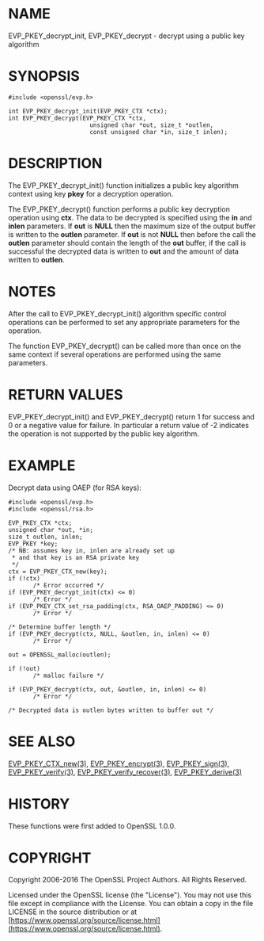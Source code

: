 # NAME

EVP\_PKEY\_decrypt\_init, EVP\_PKEY\_decrypt - decrypt using a public key algorithm

# SYNOPSIS

    #include <openssl/evp.h>

    int EVP_PKEY_decrypt_init(EVP_PKEY_CTX *ctx);
    int EVP_PKEY_decrypt(EVP_PKEY_CTX *ctx,
                           unsigned char *out, size_t *outlen,
                           const unsigned char *in, size_t inlen);

# DESCRIPTION

The EVP\_PKEY\_decrypt\_init() function initializes a public key algorithm
context using key **pkey** for a decryption operation.

The EVP\_PKEY\_decrypt() function performs a public key decryption operation
using **ctx**. The data to be decrypted is specified using the **in** and
**inlen** parameters. If **out** is **NULL** then the maximum size of the output
buffer is written to the **outlen** parameter. If **out** is not **NULL** then
before the call the **outlen** parameter should contain the length of the
**out** buffer, if the call is successful the decrypted data is written to
**out** and the amount of data written to **outlen**.

# NOTES

After the call to EVP\_PKEY\_decrypt\_init() algorithm specific control
operations can be performed to set any appropriate parameters for the
operation.

The function EVP\_PKEY\_decrypt() can be called more than once on the same
context if several operations are performed using the same parameters.

# RETURN VALUES

EVP\_PKEY\_decrypt\_init() and EVP\_PKEY\_decrypt() return 1 for success and 0
or a negative value for failure. In particular a return value of -2
indicates the operation is not supported by the public key algorithm.

# EXAMPLE

Decrypt data using OAEP (for RSA keys):

    #include <openssl/evp.h>
    #include <openssl/rsa.h>

    EVP_PKEY_CTX *ctx;
    unsigned char *out, *in;
    size_t outlen, inlen;
    EVP_PKEY *key;
    /* NB: assumes key in, inlen are already set up
     * and that key is an RSA private key
     */
    ctx = EVP_PKEY_CTX_new(key);
    if (!ctx)
           /* Error occurred */
    if (EVP_PKEY_decrypt_init(ctx) <= 0)
           /* Error */
    if (EVP_PKEY_CTX_set_rsa_padding(ctx, RSA_OAEP_PADDING) <= 0)
           /* Error */

    /* Determine buffer length */
    if (EVP_PKEY_decrypt(ctx, NULL, &outlen, in, inlen) <= 0)
           /* Error */

    out = OPENSSL_malloc(outlen);

    if (!out)
           /* malloc failure */

    if (EVP_PKEY_decrypt(ctx, out, &outlen, in, inlen) <= 0)
           /* Error */

    /* Decrypted data is outlen bytes written to buffer out */

# SEE ALSO

[EVP\_PKEY\_CTX\_new(3)](http://man.he.net/man3/EVP_PKEY_CTX_new),
[EVP\_PKEY\_encrypt(3)](http://man.he.net/man3/EVP_PKEY_encrypt),
[EVP\_PKEY\_sign(3)](http://man.he.net/man3/EVP_PKEY_sign),
[EVP\_PKEY\_verify(3)](http://man.he.net/man3/EVP_PKEY_verify),
[EVP\_PKEY\_verify\_recover(3)](http://man.he.net/man3/EVP_PKEY_verify_recover),
[EVP\_PKEY\_derive(3)](http://man.he.net/man3/EVP_PKEY_derive)

# HISTORY

These functions were first added to OpenSSL 1.0.0.

# COPYRIGHT

Copyright 2006-2016 The OpenSSL Project Authors. All Rights Reserved.

Licensed under the OpenSSL license (the "License").  You may not use
this file except in compliance with the License.  You can obtain a copy
in the file LICENSE in the source distribution or at
[https://www.openssl.org/source/license.html](https://www.openssl.org/source/license.html).
